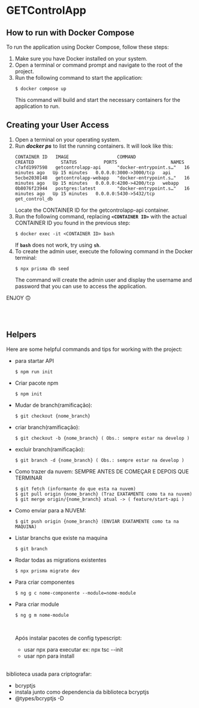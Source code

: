 # GETControlApp

## How to run with Docker Compose

To run the application using Docker Compose, follow these steps:

1. Make sure you have Docker installed on your system.
2. Open a terminal or command prompt and navigate to the root of the project.
3. Run the following command to start the application:
   ```
   $ docker compose up
   ```
   This command will build and start the necessary containers for the application to run.

## Creating your User Access

1. Open a terminal on your operating system.
2. Run **_docker ps_** to list the running containers. It will look like this:
   ```
   CONTAINER ID   IMAGE                  COMMAND                  CREATED          STATUS          PORTS                    NAMES
   c7afd1997598   getcontrolapp-api      "docker-entrypoint.s…"   16 minutes ago   Up 15 minutes   0.0.0.0:3000->3000/tcp   api
   5ecbe2030148   getcontrolapp-webapp   "docker-entrypoint.s…"   16 minutes ago   Up 15 minutes   0.0.0.0:4200->4200/tcp   webapp
   0b8076f23944   postgres:latest        "docker-entrypoint.s…"   16 minutes ago   Up 15 minutes   0.0.0.0:5430->5432/tcp   get_control_db
   ```
   Locate the CONTAINER ID for the getcontrolapp-api container.
3. Run the following command, replacing **`<CONTAINER ID>`** with the actual CONTAINER ID you found in the previous step:
   ```
   $ docker exec -it <CONTAINER ID> bash
   ```
   If **`bash`** does not work, try using **`sh`**.
4. To create the admin user, execute the following command in the Docker terminal:
   ```
   $ npx prisma db seed
   ```
   The command will create the admin user and display the username and password that you can use to access the application.

ENJOY 🙃

<br><br>

## Helpers

Here are some helpful commands and tips for working with the project:

- para startar API

  ```
  $ npm run init
  ```

- Criar pacote npm

  ```
  $ npm init
  ```

- Mudar de branch(ramificação):

  ```
  $ git checkout {nome_branch}
  ```

- criar branch(ramificação):

  ```
  $ git checkout -b {nome_branch} ( Obs.: sempre estar na develop )
  ```

- excluir branch(ramificação):

  ```
  $ git branch -d {nome_branch} ( Obs.: sempre estar na develop )
  ```

- Como trazer da nuvem: SEMPRE ANTES DE COMEÇAR E DEPOIS QUE TERMINAR

  ```
  $ git fetch (informante do que esta na nuvem)
  $ git pull origin {nome_branch} (Traz EXATAMENTE como ta na nuvem)
  $ git merge origin/{nome_branch} atual -> ( feature/start-api )
  ```

- Como enviar para a NUVEM:

  ```
  $ git push origin {nome_branch} (ENVIAR EXATAMENTE como ta na MAQUINA)
  ```

- Listar branchs que existe na maquina
  ```
  $ git branch
  ```
- Rodar todas as migrations existentes

  ```
  $ npx prisma migrate dev
  ```

- Para criar componentes

  ```
  $ ng g c nome-componente --module=nome-module
  ```

- Para criar module

  ```
  $ ng g m nome-module
  ```

  <br>

  Após instalar pacotes de config typescript:

  - usar npx para executar ex: npx tsc --init
  - usar npn para install

  <br>

biblioteca usada para criptografar:

- bcryptjs
- instala junto como dependencia da biblioteca bcryptjs
- @types/bcryptjs -D
